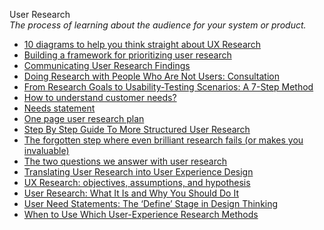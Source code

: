 User Research  
_The process of learning about the audience for your system or product._

*   [10 diagrams to help you think straight about UX Research](https://www.userfocus.co.uk/articles/think-straight-about-UX-Research.html)
*   [Building a framework for prioritizing user research](https://uxdesign.cc/building-a-framework-for-prioritizing-user-research-ed46622ead99)
*   [Communicating User Research Findings](http://www.uxmatters.com/mt/archives/2012/02/communicating-user-research-findings.php)
*   [Doing Research with People Who Are Not Users: Consultation](https://www.uxmatters.com/mt/archives/2017/08/doing-research-with-people-who-are-not-users-consultation.php)
*   [From Research Goals to Usability-Testing Scenarios: A 7-Step Method](https://www.nngroup.com/articles/ux-research-goals-to-scenarios/)
*   [How to understand customer needs?](https://uxplanet.org/how-to-understand-customer-needs-22a987f92a71)
*   [Needs statement](https://www.ibm.com/design/thinking/page/toolkit/activity/needs-statements)  
*   [One page user research plan](http://uxdesign.smashingmagazine.com/2012/01/26/ux-research-plan-stakeholders-love/)  
*   [Step By Step Guide To More Structured User Research](http://blog.usabilla.com/step-by-step-guide-to-more-structured-user-research/)  
*   [The forgotten step where even brilliant research fails (or makes you invaluable)](https://uxdesign.cc/the-forgotten-step-where-even-brilliant-research-fails-or-makes-you-invaluable-6ddec8481c80)  
*   [The two questions we answer with user research](http://www.userfocus.co.uk/articles/the_two_questions_we_answer_with_user_research.html)  
*   [Translating User Research into User Experience Design](https://xd.adobe.com/ideas/process/user-research/translating-user-research-into-ux-design/)  
*   [UX Research: objectives, assumptions, and hypothesis](https://uxdesign.cc/ux-research-objectives-assumption-and-hypothesis-44ec785e394f)  
*   [User Research: What It Is and Why You Should Do It](https://www.interaction-design.org/literature/article/user-research-what-it-is-and-why-you-should-do-it)  
*   [User Need Statements: The ‘Define’ Stage in Design Thinking](https://www.nngroup.com/articles/user-need-statements/)  
*   [When to Use Which User-Experience Research Methods](https://www.nngroup.com/articles/which-ux-research-methods/)  
